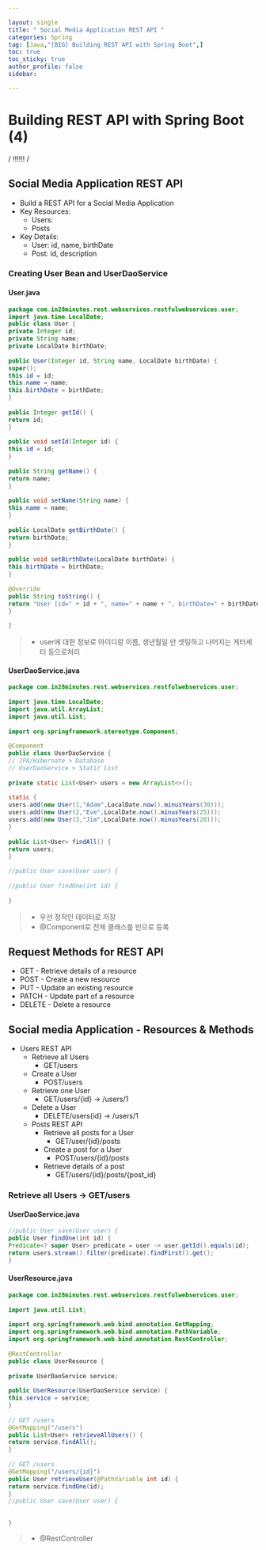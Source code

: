 ```yaml
---

layout: single
title: " Social Media Application REST API "
categories: Spring
tag: [Java,"[BIG] Building REST API with Spring Boot",]
toc: true
toc_sticky: true
author_profile: false
sidebar:

---
```

# Building REST API with Spring Boot (4)

/ !!!!!! /

## Social Media Application REST API
- Build a REST API for a Social Media Application
- Key Resources:
	- Users:
	- Posts
- Key Details:
	- User: id, name, birthDate
	- Post: id, description

### Creating User Bean and UserDaoService

#### User.java
```java
package com.in28minutes.rest.webservices.restfulwebservices.user;  
import java.time.LocalDate;  
public class User {  
private Integer id;  
private String name;  
private LocalDate birthDate;  
  
public User(Integer id, String name, LocalDate birthDate) {  
super();  
this.id = id;  
this.name = name;  
this.birthDate = birthDate;  
}  
  
public Integer getId() {  
return id;  
}  
  
public void setId(Integer id) {  
this.id = id;  
}  
  
public String getName() {  
return name;  
}  
  
public void setName(String name) {  
this.name = name;  
}  
  
public LocalDate getBirthDate() {  
return birthDate;  
}  
  
public void setBirthDate(LocalDate birthDate) {  
this.birthDate = birthDate;  
}  
  
@Override  
public String toString() {  
return "User [id=" + id + ", name=" + name + ", birthDate=" + birthDate + "]";  
}  
  
}
```
>- user에 대한 정보로 아이디랑 이름, 생년월일 만 셋팅하고
>  나머지는 게터세터 등으로처리

#### UserDaoService.java
```java
package com.in28minutes.rest.webservices.restfulwebservices.user;  
  
import java.time.LocalDate;  
import java.util.ArrayList;  
import java.util.List;  
  
import org.springframework.stereotype.Component;  
  
@Component  
public class UserDaoService {  
// JPA/Hibernate > Database  
// UserDaoService > Static List  
  
private static List<User> users = new ArrayList<>();  
  
static {  
users.add(new User(1,"Adam",LocalDate.now().minusYears(30)));  
users.add(new User(2,"Eve",LocalDate.now().minusYears(25)));  
users.add(new User(3,"Jim",LocalDate.now().minusYears(20)));  
}  
  
public List<User> findAll() {  
return users;  
}  
  
//public User save(User user) {  
  
//public User findOne(int id) {  
  
}
```
>- 우선 정적인 데이터로 저장
>- @Component로 전체 클래스를 빈으로 등록

## Request Methods for REST API
- GET - Retrieve details of a resource
- POST - Create a new resource
- PUT - Update an existing resource
- PATCH - Update part of a resource
- DELETE - Delete a resource


## Social media Application - Resources & Methods
- Users REST API
	- Retrieve all Users
		- GET/users
	- Create a User
		- POST/users
	- Retrieve one User
		- GET/users/{id} -> /users/1
	- Delete a User
		- DELETE/users{id} -> /users/1
	- Posts REST API
		- Retrieve all posts for a User
			- GET/user/{id}/posts
		- Create a post for a User
			- POST/users/{id}/posts
		- Retrieve details of a post
			- GET/users/{id}/posts/{post_id}

### Retrieve all Users -> GET/users

#### UserDaoService.java
```java
//public User save(User user) {  
public User findOne(int id) {  
Predicate<? super User> predicate = user -> user.getId().equals(id);  
return users.stream().filter(predicate).findFirst().get();  
}
```

#### UserResource.java
```java
package com.in28minutes.rest.webservices.restfulwebservices.user;  
  
import java.util.List;  
  
import org.springframework.web.bind.annotation.GetMapping;  
import org.springframework.web.bind.annotation.PathVariable;  
import org.springframework.web.bind.annotation.RestController;  
  
@RestController  
public class UserResource {  
  
private UserDaoService service;  
  
public UserResource(UserDaoService service) {  
this.service = service;  
}  
  
// GET /users  
@GetMapping("/users")  
public List<User> retrieveAllUsers() {  
return service.findAll();  
}  
  
// GET /users  
@GetMapping("/users/{id}")  
public User retrieveUser(@PathVariable int id) {  
return service.findOne(id);  
}  
//public User save(User user) {  
  
  
}
```
>- @RestController